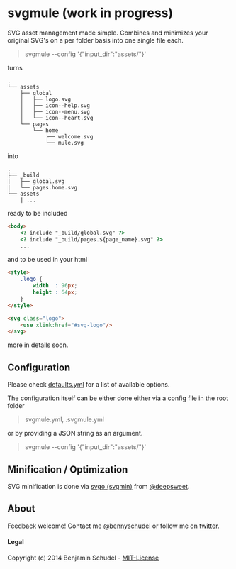 # svgmule (work in progress)

SVG asset management made simple. Combines and minimizes your original SVG's on a per folder basis into one single file each.

> svgmule --config '{"input_dir":"assets/"}'

turns
```
.
└── assets
    ├── global
    │   ├── logo.svg
    │   ├── icon--help.svg
    │   ├── icon--menu.svg
    │   └── icon--heart.svg
    └── pages
        └── home
            ├── welcome.svg
            └── mule.svg
```

into
```
.
├── _build
|   ├── global.svg
|   └── pages.home.svg
└── assets
    | ...

```

ready to be included
```html
<body>
    <? include "_build/global.svg" ?>
    <? include "_build/pages.${page_name}.svg" ?>
    ...
```

and to be used in your html
```html
<style>
	.logo {
		width  : 96px;
		height : 64px;
	}
</style>

<svg class="logo">
	<use xlink:href="#svg-logo"/>
</svg>
```

more in details soon.


## Configuration

Please check [defaults.yml](https://github.com/bennyschudel/node-svgmule/blob/master/lib/defaults.yml) for a list of available options.

The configuration itself can be either done either via a config file in the root folder

> svgmule.yml, .svgmule.yml

or by providing a JSON string as an argument.

> svgmule --config '{"input_dir":"assets/"}'


## Minification / Optimization

SVG minification is done via [svgo (svgmin)](https://github.com/svg/svgo) from [@deepsweet](https://github.com/deepsweet).


## About

Feedback welcome! Contact me [@bennyschudel](https://github.com/bennyschudel) or follow me on [twitter](http://twitter.com/bennyschudel).

#### Legal
Copyright (c) 2014 Benjamin Schudel - [MIT-License](https://raw.github.com/bennyschudel/node-svgmule/master/LICENSE)